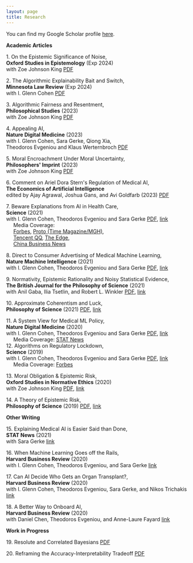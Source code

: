 ```yaml
---
layout: page
title: Research
---
```

<!--- You will find below a list of publications and works in progress, followed by a general overview of my research. --> 

You can find my Google Scholar profile [here](https://scholar.google.com/citations?user=4qmPIBgAAAAJ&hl=en&oi=ao).

**Academic Articles**    

1\. On the Epistemic Significance of Noise,   
**Oxford Studies in Epistemology** (Exp 2024)    
with Zoe Johnson King [PDF](research/epistemic_noise_nov2023.pdf)    

2\. The Algorithmic Explainability Bait and Switch,   
**Minnesota Law Review** (Exp 2024)    
with I. Glenn Cohen [PDF](research/explainability_march2023.pdf)    

3\. Algorithmic Fairness and Resentment,   
**Philosophical Studies** (2023)    
with Zoe Johnson King [PDF](research/afr.pdf)    

4\. Appealing AI,      
**Nature Digital Medicine** (2023)    
with I. Glenn Cohen, Sara Gerke, Qiong Xia,   
Theodoros Evgeniou and Klaus Werternbroch [PDF](research/AppealingAI.pdf)    

5\. Moral Encroachment Under Moral Uncertainty,   
**Philosophers' Imprint** (2023)    
with Zoe Johnson King [PDF](research/encroachment_march2023.pdf)       

6\. Comment on Ariel Dora Stern's Regulation of Medical AI,   
**The Economics of Artificial Intelligence**    
edited by Ajay Agrawal, Joshua Gans, and Avi Goldfarb (2023) [PDF](research/ads_comment_march2023.pdf)         

7\. Beware Explanations from AI in Health Care,      
**Science** (2021)    
with I. Glenn Cohen, Theodoros Evgeniou and Sara Gerke [PDF](research/beware_march2023.pdf), [link](https://www.science.org/doi/10.1126/science.abg1834)  
&nbsp;&nbsp;&nbsp;&nbsp; Media Coverage:   
&nbsp;&nbsp;&nbsp;&nbsp; [Forbes](https://www.forbes.com/sites/forbestechcouncil/2021/08/23/10-key-questions-every-company-should-ask-before-using-ai/?sh=6070c2415d62), [Proto (Time Magazine/MGH)](http://protomag.com/research-studies/ai-explain-thyself/),   
&nbsp;&nbsp;&nbsp;&nbsp; [Tencent QQ](https://new.qq.com/omn/20210903/20210903A0C0DC00.html), [The Edge](https://www.theedgemarkets.com/article/ai-are-we-ready-black-box-solutions),   
&nbsp;&nbsp;&nbsp;&nbsp; [China Business News](https://www.yicai.com/news/101163033.html)    

8\. Direct to Consumer Advertising of Medical Machine Learning,      
**Nature Machine Intelligence** (2021)    
with I. Glenn Cohen, Theodoros Evgeniou and Sara Gerke [PDF](research/dtc_march2023.pdf), [link](https://www.nature.com/articles/s42256-021-00331-0)     

9\. Normativity, Epistemic Rationality and Noisy Statistical Evidence,       
**The British Journal for the Philosophy of Science** (2021)       
with Anil Gaba, Ilia Tsetlin, and Robert L. Winkler [PDF](research/noisy_stereotypes_march2021.pdf), [link](https://www.journals.uchicago.edu/doi/10.1086/715196)    

10\. Approximate Coherentism and Luck,     
**Philosophy of Science** (2021) [PDF](research/acl.pdf), [link](https://www.cambridge.org/core/journals/philosophy-of-science/article/abs/approximate-coherentism-and-luck/362F44FD87EEA07E0E60EF57CD34768D)     

11\. A System View for Medical ML Policy,      
**Nature Digital Medicine** (2020)     
with I. Glenn Cohen, Theodoros Evgeniou and Sara Gerke [PDF](research/nature_system_view.pdf), [link](https://www.nature.com/articles/s41746-020-0262-2)   
&nbsp;&nbsp;&nbsp;&nbsp; Media Coverage: [STAT News](https://www.statnews.com/2020/10/05/duke-artificial-intelligence-hospital-medicine/)    
12\. Algorithms on Regulatory Lockdown,      
**Science** (2019)    
with I. Glenn Cohen, Theodoros Evgeniou and Sara Gerke  [PDF](locked_ai_nov2019.pdf), [link](https://www.science.org/doi/abs/10.1126/science.aay9547)    
&nbsp;&nbsp;&nbsp;&nbsp; Media Coverage: [Forbes](https://www.forbes.com/sites/lanceeliot/2019/12/18/latest-ai-that-learns-on-the-fly-is-raising-serious-concerns-including-for-self-driving-cars/#7ea94f162813)    

13\. Moral Obligation & Epistemic Risk,        
**Oxford Studies in Normative Ethics** (2020)    
with Zoe Johnson King [PDF](research/bjk_mer_2019.pdf), [link](https://oxford.universitypressscholarship.com/view/10.1093/oso/9780198867944.001.0001/oso-9780198867944-chapter-5)    

14\. A Theory of Epistemic Risk,     
**Philosophy of Science** (2019) [PDF](research/babic_ter_final.pdf), [link](https://doi.org/10.1086/703552)

**Other Writing**    

15\. Explaining Medical AI is Easier Said than Done,   
**STAT News** (2021)    
with Sara Gerke [link](https://www.statnews.com/2021/07/21/explainable-medical-ai-easier-said-than-done/)   

16\. When Machine Learning Goes off the Rails,   
**Harvard Business Review** (2020)    
with I. Glenn Cohen, Theodoros Evgeniou, and Sara Gerke [link](https://hbr.org/2021/01/when-machine-learning-goes-off-the-rails)    

17\. Can AI Decide Who Gets an Organ Transplant?,   
**Harvard Business Review** (2020)    
with I. Glenn Cohen, Theodoros Evgeniou, Sara Gerke, and Nikos Trichakis [link](https://hbr.org/2020/12/can-ai-fairly-decide-who-gets-an-organ-transplant)    

18\. A Better Way to Onboard AI,   
**Harvard Business Review** (2020)    
with Daniel Chen, Theodoros Evgeniou, and Anne-Laure Fayard [link](https://hbr.org/2020/07/a-better-way-to-onboard-ai)    

**Work in Progress**    

19\. Resolute and Correlated Bayesians [PDF](research/RCB__August2024.pdf)    

20\. Reframing the Accuracy-Interpretability Tradeoff [PDF](research/IAT_August2024.pdf)


  



&nbsp;
&nbsp;
&nbsp;
&nbsp;
&nbsp;
&nbsp;

<!---
<ol start="3">
  <li>A paper on approximate coherence </li>
  <li>Norms, Stereotypes and Accuracy <a href="babic_nsa.pdf">PDF</a> </li>
  <li>Adaptive Burdens of Proof (e-mail for draft) </li>
  <li>Dynamic Epistemic Risk </li>
  <li>Testing for Discrimination and the Risk of Error </li>
  <li>Invariance, Entropy, and (Objective) Bayesianism </li>
</ol> 
<!---
**Overview**
  The overaching theme of my current research is **epistemic risk**. It consists of three principal components:
**Philosophy of science/formal epistemology**. I try to motivate and construct a general theory of epistemic risk in terms of alethic sensitivity to small changes in accuracy. This theory is currently developed within the epistemic utility framework, though I think of this as a starting point rather than a fundamental commitment. If you would like to learn more, see the paper entitled A Theory of Epistemic Risk. This project proposes a way of measuring the riskiness of a credence function and connects risk to measures of uncertainty. In particular, I show that under very general conditions epistemic risk is dual to information entropy. 
Currently, I am working on a project that extends considerations of epistemic risk to the updating of beliefs (Dynamic Epistemic Risk). I aim to show that we can establish an update rule by considering how an agent's attitudes to epistemic risk should change in response to different possible learning experiences. Roughly, if the answer is that attitudes to epistemic risk should change as little as possible, then the associated update rule is Bayes' Rule. 
I am also working on a project on chance and coherence for imperfect Bayesian agents (Assessment Reversal in Approximate Coherentism). I suggest that approximating coherence may not be an appropriate proxy for traditional (all or nothing) coherence because unlike the latter, approximating coherence is susceptible to misfortune. 
**Normative ethics**. I believe the theory of epistemic risk can fruitfully speak to several problems that have been articulated in the moral encroachment and normative dilemmas literature. In a joint project with Zoë Johnson-King (Moral Obligations and Epistemic Risk), we explore the relationship between moral obligations and attitudes to epistemic risk.
**Law and public policy**. This dimension of my research engages the emerging literature on algorithmic fairness and ethics in statistics and machine learning. I am interested in both the normative dimension of what constitutes fair AI/ML and the statistical engineering problem of how to construct fair learning algorithms. I am also interested in the empirical study of related public policy problems. Currently, I am working on applying the theory of epistemic risk to evaluate the pervasiveness of discrimination. In particular, in Testing for Discrimination and the Risk of Error, I defend a statistical test for discrimination grounded in attitudes to epistemic risk. Meanwhile, in Adaptive Burdens of Proof, I argue that many apparent paradoxes of proof involving statistical evidence arise because we assume (without justification) that legal decision makers must have one unique attitude to epistemic risk -- namely, neutrality.  -->
